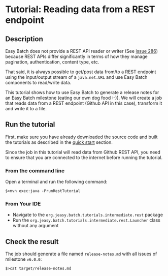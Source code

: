 # Tutorial: Reading data from a REST endpoint

## Description

Easy Batch does not provide a REST API reader or writer (See [issue 286](https://github.com/j-easy/easy-batch/issues/286))
because REST APIs differ significantly in terms of how they manage pagination, authentication, content type, etc.

That said, it is always possible to get/post data from/to a REST endpoint using the input/output stream of a `java.net.URL`
and use Easy Batch components to read/write data.

This tutorial shows how to use Easy Batch to generate a release notes for an Easy Batch milestone (eating our own dog food :-)).
We will create a job that reads data from a REST endpoint (Github API in this case), transform it and write it to a file.

## Run the tutorial

First, make sure you have already downloaded the source code and built the tutorials
as described in the [quick start](https://github.com/j-easy/easy-batch/tree/master/easy-batch-tutorials#quick-start) section.

Since the job in this tutorial will read data from Github REST API, you need to ensure 
that you are connected to the internet before running the tutorial.

### From the command line

Open a terminal and run the following command:

```
$>mvn exec:java -PrunRestTutorial
```

### From Your IDE

* Navigate to the `org.jeasy.batch.tutorials.intermediate.rest` package
* Run the `org.jeasy.batch.tutorials.intermediate.rest.Launcher` class without any argument

## Check the result

The job should generate a file named `release-notes.md` with all issues of milestone `v6.0.0`:

```
$>cat target/release-notes.md
```

